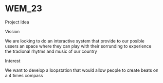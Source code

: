 # WEM_23

Project Idea

Vission

We are looking to do an interactive system that provide to our posible ussers an space where they can play with their sorrunding to experience the tradional rhytms and music of our country

Interest

We want to develop a loopstation that would allow people to create beats on a 4 times compass
